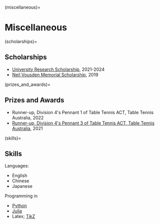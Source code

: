 (miscellaneous)=
# Miscellaneous

(scholarships)=
## Scholarships

- [University Research Scholarship](https://www.anu.edu.au/study/scholarships/find-a-scholarship/anu-university-research-scholarships), 2021-2024
- [Neil Vousden Memorial Scholarship](https://www.anu.edu.au/study/scholarships/find-a-scholarship/research-school-of-economics-neil-vousden-memorial-scholarship), 2019

(prizes_and_awards)=
## Prizes and Awards

- Runner-up, Division 4's Pennant 1 of Table Tennis ACT, Table Tennis Australia, 2022
- [Runner-up, Division 4's Pennant 3 of Table Tennis ACT, Table Tennis Australia](https://medium.com/@shuecon/well-shus-acceptance-speech-time-b95938b85c65), 2021

(skills)=
## Skills

Languages:
- English
- Chinese
- Japanese

Programming in 
- [Python](https://www.python.org/) 
- [Julia](https://julialang.org/)
- Latex; [TikZ](https://en.wikipedia.org/wiki/PGF/TikZ)
